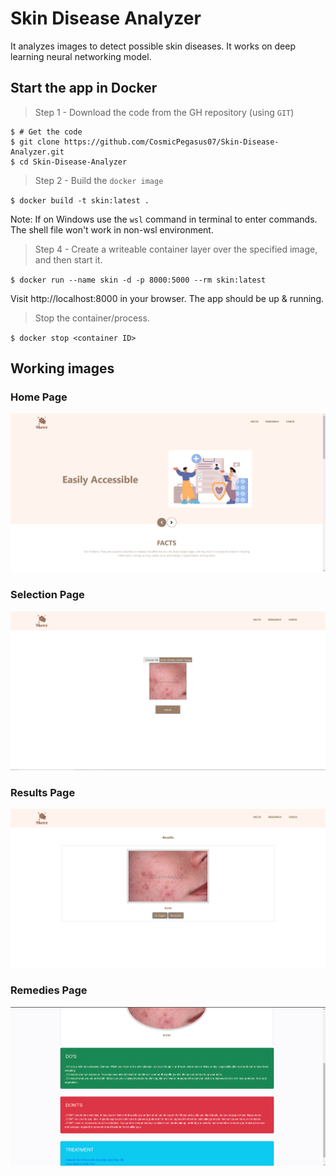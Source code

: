 # Skin Disease Analyzer
It analyzes images to detect possible skin diseases. It works on deep learning neural networking model. 

## Start the app in Docker
>Step 1 - Download the code from the GH repository (using `GIT`)

```
$ # Get the code
$ git clone https://github.com/CosmicPegasus07/Skin-Disease-Analyzer.git
$ cd Skin-Disease-Analyzer

```
>Step 2 - Build the `docker image`

`$ docker build -t skin:latest .`

Note: If on Windows use the `wsl` command in terminal to enter commands. The shell file won't work in non-wsl environment.

>Step 4 - Create a writeable container layer over the specified image, and then start it.

`$ docker run --name skin -d -p 8000:5000 --rm skin:latest`

Visit http://localhost:8000 in your browser. The app should be up & running.

>Stop the container/process.

`$ docker stop <container ID>`

## Working images

### Home Page 

![Home Page](Screenshots/Home.png)
### Selection Page

![Selection Page](Screenshots/Selection.png)

### Results Page

![Results Page](Screenshots/Results.png)

### Remedies Page

![Remedies Page](Screenshots/Remedies.png)
